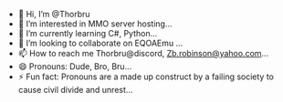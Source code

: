 - 👋 Hi, I’m @Thorbru
- 👀 I’m interested in MMO server hosting...
- 🌱 I’m currently learning C#, Python...
- 💞️ I’m looking to collaborate on EQOAEmu ...
- 📫 How to reach me Thorbru@discord, Zb.robinson@yahoo.com...
- 😄 Pronouns: Dude, Bro, Bru...
- ⚡ Fun fact: Pronouns are a made up construct by a failing society to cause civil divide and unrest...

<!---
Thorbru/Thorbru is a ✨ special ✨ repository because its `README.md` (this file) appears on your GitHub profile.
You can click the Preview link to take a look at your changes.
--->
